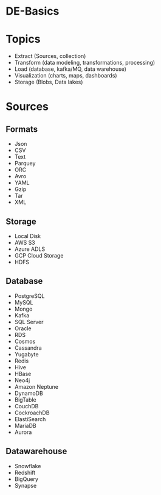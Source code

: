 # DE-Basics

# Topics
- Extract (Sources, collection)
- Transform (data modeling, transformations, processing)
- Load (database, kafka/MQ, data warehouse)
- Visualization (charts, maps, dashboards)
- Storage (Blobs, Data lakes)

# Sources

## Formats
- Json
- CSV
- Text
- Parquey
- ORC
- Avro
- YAML
- Gzip
- Tar
- XML

## Storage
- Local Disk
- AWS S3
- Azure ADLS
- GCP Cloud Storage
- HDFS

## Database
- PostgreSQL
- MySQL
- Mongo
- Kafka
- SQL Server
- Oracle
- RDS
- Cosmos
- Cassandra
- Yugabyte
- Redis
- Hive
- HBase
- Neo4j
- Amazon Neptune
- DynamoDB
- BigTable
- CouchDB
- CockroachDB
- ElastiSearch
- MariaDB
- Aurora

## Datawarehouse
- Snowflake
- Redshift
- BigQuery
- Synapse

